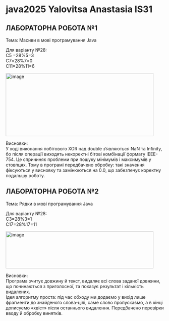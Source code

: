 # java2025 Yalovitsa Anastasia IS31

## ЛАБОРАТОРНА РОБОТА №1 
Тема: Масиви в мові програмування Java  

Для варіанту №28:  
С5 =28%5=3   
C7=28%7=0  
C11=28%11=6  

<img width="468" height="199" alt="image" src="https://github.com/user-attachments/assets/7ef51eaf-85ba-402b-800f-7424f6ff45ca" />   

Висновки:   
У ході виконання побітового XOR над double з’являються NaN та Infinity, бо після операції виходять некоректні бітові комбінації формату IEEE-754. Це спричиняє проблеми при пошуку мінімумів і максимумів у стовпцях. Тому в програмі передбачено обробку: такі значення фіксуються у висновку та замінюються на 0.0, що забезпечує коректну подальшу роботу.

## ЛАБОРАТОРНА РОБОТА №2   
Тема: Рядки в мові програмування Java   

Для варіанту №28:    
С3=28%3=1   
С17=28%17=11   

<img width="468" height="117" alt="image" src="https://github.com/user-attachments/assets/f568391e-25d8-4399-81d3-4cdb0a71ff17" />   

Висновки:    
Програма зчитує довжину й текст, видаляє всі слова заданої довжини, що починаються з приголосної, та показує результат і кількість видалених.    
Ідея алгоритму проста: під час обходу ми додаємо у вихід лише фрагменти до знайденого слова-цілі, саме слово пропускаємо, а в кінці дописуємо «хвіст» після останнього видалення. Передбачено перевірки вводу й обробку винятків.
